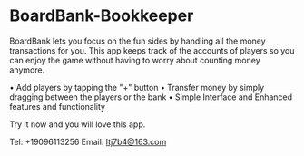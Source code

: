 # BoardBank-Bookkeeper

BoardBank lets you focus on the fun sides by handling all the money transactions for you. This app keeps track of the accounts of players so you can enjoy the game without having to worry about counting money anymore.

• Add players by tapping the "+" button
• Transfer money by simply dragging between the players or the bank
• Simple Interface and Enhanced features and functionality

Try it now and you will love this app.

Tel: +19096113256
Email: ltj7b4@163.com
